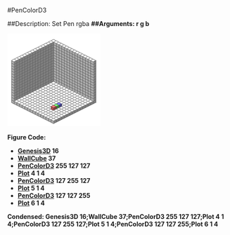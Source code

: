 #PenColorD3

##Description: Set Pen rgba <r> <g> <b>
##Arguments: r g b

![](PenColorD3-Iso.png)

Figure Code:
- [Genesis3D](Genesis3D.md) 16
- [WallCube](WallCube.md) 37
- [PenColorD3](PenColorD3.md) 255 127 127
- [Plot](Plot.md) 4 1 4
- [PenColorD3](PenColorD3.md) 127 255 127
- [Plot](Plot.md) 5 1 4
- [PenColorD3](PenColorD3.md) 127 127 255
- [Plot](Plot.md) 6 1 4

Condensed: Genesis3D 16;WallCube 37;PenColorD3 255 127 127;Plot 4 1 4;PenColorD3 127 255 127;Plot 5 1 4;PenColorD3 127 127 255;Plot 6 1 4

